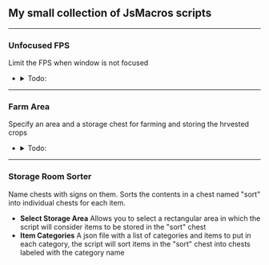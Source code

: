 ## My small collection of JsMacros scripts

---

### Unfocused FPS

Limit the FPS when window is not focused
- <details>
    <summary>Todo:</summary>

    - [ ] add reduce/mute volume
    </details>

---
### Farm Area
Specify an area and a storage chest for farming and storing the hrvested crops
- <details>
    <summary>Todo:</summary>

    - [ ] improve the movement function
    - [ ] better item collection
    - [ ] better replanting on later harvests by counting the amount of crops and storing some in the inventory
    - [ ] harvest in periods instead of constant harvesting
    </details>

---
### Storage Room Sorter
Name chests with signs on them. Sorts the contents in a chest named "sort" into individual chests for each item.
- **Select Storage Area**
    Allows you to select a rectangular area in which the script will consider items to be stored in the "sort" chest
- **Item Categories**
    A json file with a list of categories and items to put in each category, the script will sort items in the "sort" chest into chests labeled with the category name
